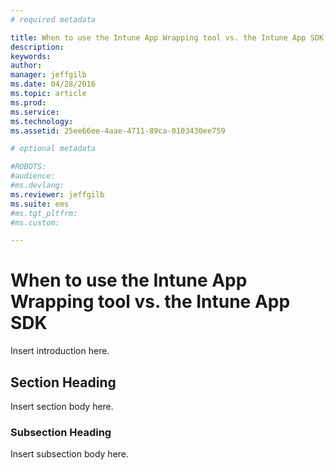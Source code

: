 ```yaml
---
# required metadata

title: When to use the Intune App Wrapping tool vs. the Intune App SDK | Microsoft Intune
description:
keywords:
author: 
manager: jeffgilb
ms.date: 04/28/2016
ms.topic: article
ms.prod:
ms.service:
ms.technology:
ms.assetid: 25ee66ee-4aae-4711-89ca-0103430ee759

# optional metadata

#ROBOTS:
#audience:
#ms.devlang:
ms.reviewer: jeffgilb
ms.suite: ems
#ms.tgt_pltfrm:
#ms.custom:

---
```


# When to use the Intune App Wrapping tool vs. the Intune App SDK
Insert introduction here.

## Section Heading
Insert section body here.

### Subsection Heading
Insert subsection body here.

